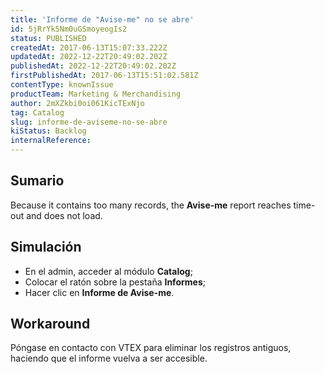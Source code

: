 ```yaml
---
title: 'Informe de "Avise-me" no se abre'
id: 5jRrYk5Nm0uGSmoyeogIs2
status: PUBLISHED
createdAt: 2017-06-13T15:07:33.222Z
updatedAt: 2022-12-22T20:49:02.202Z
publishedAt: 2022-12-22T20:49:02.202Z
firstPublishedAt: 2017-06-13T15:51:02.581Z
contentType: knownIssue
productTeam: Marketing & Merchandising
author: 2mXZkbi0oi061KicTExNjo
tag: Catalog
slug: informe-de-aviseme-no-se-abre
kiStatus: Backlog
internalReference: 
---
```


## Sumario

Because it contains too many records, the **Avise-me** report reaches time-out and does not load.

## Simulación

- En el admin, acceder al módulo **Catalog**;
- Colocar el ratón sobre la pestaña **Informes**;
- Hacer clic en **Informe de Avise-me**.

## Workaround

Póngase en contacto con VTEX para eliminar los registros antiguos, haciendo que el informe vuelva a ser accesible.

